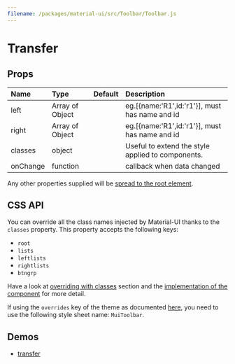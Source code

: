 ```yaml
---
filename: /packages/material-ui/src/Toolbar/Toolbar.js
---
```


<!--- This documentation is automatically generated, do not try to edit it. -->

# Transfer



## Props

| Name | Type | Default | Description |
|:-----|:-----|:--------|:------------|
| <span class="prop-name">left</span> | <span class="prop-type">Array of Object |  | eg.[{name:'R1',id:'r1'}], must has name and id |</span>
| <span class="prop-name">right</span> | <span class="prop-type">Array of Object |  | eg.[{name:'R1',id:'r1'}], must has name and id |</span>
| <span class="prop-name">classes</span> | <span class="prop-type">object |  | Useful to extend the style applied to components. |</span>
| <span class="prop-name">onChange</span> | <span class="prop-type">function |  | callback when data changed |</span>

Any other properties supplied will be [spread to the root element](/guides/api#spread).

## CSS API

You can override all the class names injected by Material-UI thanks to the `classes` property.
This property accepts the following keys:
- `root`
- `lists`
- `leftlists`
- `rightlists`
- `btngrp`

Have a look at [overriding with classes](/customization/overrides#overriding-with-classes) section
and the [implementation of the component](https://github.com/mui-org/material-ui/tree/v1-beta/packages/material-ui/src/Toolbar/Toolbar.js)
for more detail.

If using the `overrides` key of the theme as documented
[here](/customization/themes#customizing-all-instances-of-a-component-type),
you need to use the following style sheet name: `MuiToolbar`.

## Demos

- [transfer](/demos/transfer)

